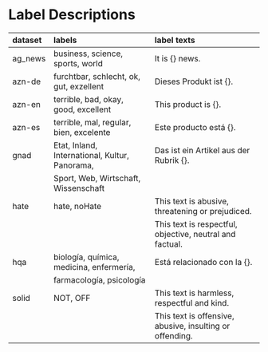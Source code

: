 # Label Descriptions

| dataset | labels                                         | label texts                                              |
| :------ | :--------------------------------------------- | :------------------------------------------------------- |
| ag_news | business, science, sports, world               | It is {} news.                                           |
| azn-de  | furchtbar, schlecht, ok, gut, exzellent        | Dieses Produkt ist {}.                                   |
| azn-en  | terrible, bad, okay, good, excellent           | This product is {}.                                      |
| azn-es  | terrible, mal, regular, bien, excelente        | Este producto está {}.                                   |
| gnad    | Etat, Inland, International, Kultur, Panorama, | Das ist ein Artikel aus der Rubrik {}.                   |
|         | Sport, Web, Wirtschaft, Wissenschaft           |                                                          |
| hate    | hate, noHate                                   | This text is abusive, threatening or prejudiced.         |
|         |                                                | This text is respectful, objective, neutral and factual. |
| hqa     | biología, química, medicina, enfermería,       | Está relacionado con la {}.                              |
|         | farmacología, psicología                       |                                                          |
| solid   | NOT, OFF                                       | This text is harmless, respectful and kind.              |
|         |                                                | This text is offensive, abusive, insulting or offending. |